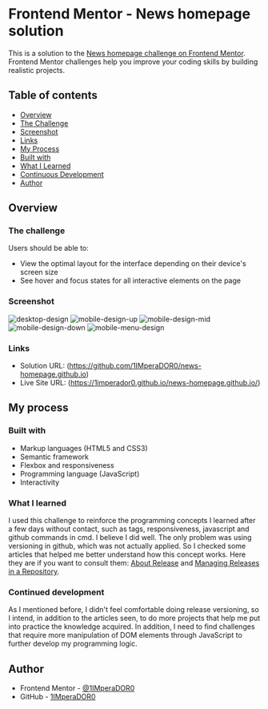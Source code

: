 # Frontend Mentor - News homepage solution

This is a solution to the [News homepage challenge on Frontend Mentor](https://www.frontendmentor.io/challenges/news-homepage-H6SWTa1MFl). Frontend Mentor challenges help you improve your coding skills by building realistic projects. 

## Table of contents

- [Overview](#overview)
- [The Challenge](#the-challenge)
- [Screenshot](#screenshot)
- [Links](#links)
- [My Process](#my-process)
- [Built with](#built-with)
- [What I Learned](#what-i-learned)
- [Continuous Development](#continuous-development)
- [Author](#author)

## Overview

### The challenge

Users should be able to:

- View the optimal layout for the interface depending on their device's screen size
- See hover and focus states for all interactive elements on the page

### Screenshot

![desktop-design](./assets/images/desktop-design.jpg)
![mobile-design-up](./assets/images/mobile-design-up.jpg)
![mobile-design-mid](./assets/images/mobile-design-mid.jpg)
![mobile-design-down](./assets/images/mobile-design-down.jpg)
![mobile-menu-design](./assets/images/mobile-menu-design.jpg)

### Links

- Solution URL: (https://github.com/1IMperaDOR0/news-homepage.github.io)
- Live Site URL: (https://1imperador0.github.io/news-homepage.github.io/)

## My process

### Built with

- Markup languages ​​(HTML5 and CSS3)
- Semantic framework
- Flexbox and responsiveness
- Programming language (JavaScript)
- Interactivity

### What I learned

I used this challenge to reinforce the programming concepts I learned after a few days without contact, such as tags, responsiveness, javascript and github commands in cmd. I believe I did well. The only problem was using versioning in github, which was not actually applied. So I checked some articles that helped me better understand how this concept works. Here they are if you want to consult them: [About Release](https://docs.github.com/en/repositories/releasing-projects-on-github/about-releases) and [Managing Releases in a Repository](https://docs.github.com/en/repositories/releasing-projects-on-github/managing-releases-in-a-repository).

### Continued development

As I mentioned before, I didn't feel comfortable doing release versioning, so I intend, in addition to the articles seen, to do more projects that help me put into practice the knowledge acquired. In addition, I need to find challenges that require more manipulation of DOM elements through JavaScript to further develop my programming logic.

## Author

- Frontend Mentor - [@1IMperaDOR0](https://www.frontendmentor.io/profile/1IMperaDOR0)
- GitHub - [1IMperaDOR0](https://github.com/1IMperaDOR0)
